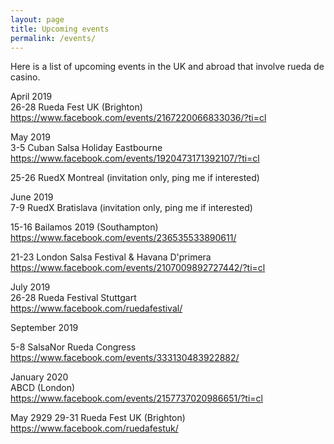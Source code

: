```yaml
---
layout: page
title: Upcoming events
permalink: /events/
---
```


Here is a list of upcoming events in the UK and abroad that involve rueda de casino.

April 2019  
26-28 Rueda Fest UK (Brighton)  
<https://www.facebook.com/events/2167220066833036/?ti=cl>

May 2019  
3-5 Cuban Salsa Holiday Eastbourne  
<https://www.facebook.com/events/1920473171392107/?ti=cl>

25-26 RuedX Montreal (invitation only, ping me if interested)

June 2019  
7-9 RuedX Bratislava (invitation only, ping me if interested)

15-16 Bailamos 2019 (Southampton)  
<https://www.facebook.com/events/236535533890611/>

21-23 London Salsa Festival & Havana D'primera  
<https://www.facebook.com/events/2107009892727442/?ti=cl>

July 2019  
26-28 Rueda Festival Stuttgart  
<https://www.facebook.com/ruedafestival/>

September 2019

5-8 SalsaNor Rueda Congress  
<https://www.facebook.com/events/333130483922882/>

January 2020  
ABCD (London)  
<https://www.facebook.com/events/2157737020986651/?ti=cl>

May 2929
29-31 Rueda Fest UK (Brighton)
https://www.facebook.com/ruedafestuk/
